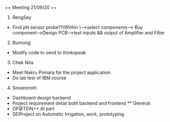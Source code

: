 ++ Meeting 21/09/20 ++
1. RengSey
- Find pH sensor probe??(Within )-->select components--> Buy component-->Design PCB-->test inputs && output of Amplifier and Filter
2. Bunrong
- Modify code to send to thinkspeak
3. Chek Nita
- Meet Nakru Pinnara for the project application 
- Do lab test of IBM course
4. Sovannroth
- Dashboard design backend
- Project requirement detail both backend and frontend
** General:
- OF@TEIN++ AI part
- SEIProject on Automatic Irrigation, work, prototyping
